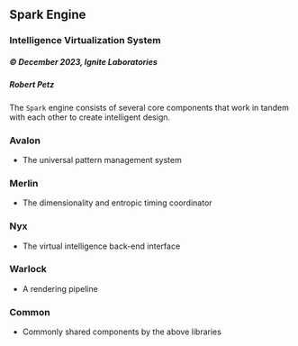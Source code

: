 ## Spark Engine
### Intelligence Virtualization System
##### © December 2023, Ignite Laboratories
##### Robert Petz

The `Spark` engine consists of several core components that work in tandem with each other to create intelligent design.

### Avalon
 - The universal pattern management system

### Merlin
 - The dimensionality and entropic timing coordinator

### Nyx
 - The virtual intelligence back-end interface

### Warlock
 - A rendering pipeline

### Common
 - Commonly shared components by the above libraries